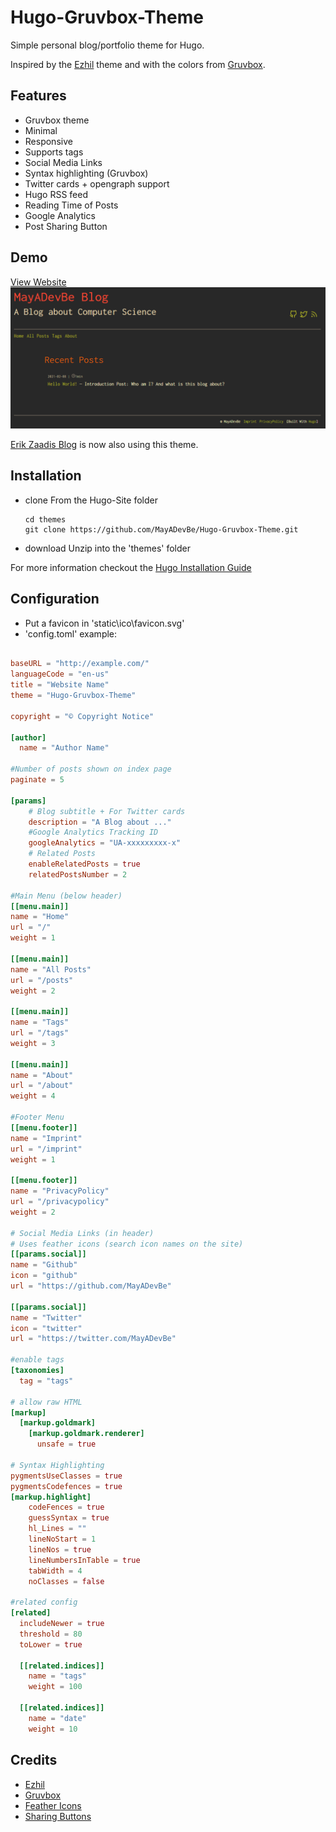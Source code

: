 # Hugo-Gruvbox-Theme
Simple personal blog/portfolio theme for Hugo.

Inspired by the [Ezhil](https://github.com/vividvilla/ezhil) theme and with the colors from [Gruvbox](https://github.com/morhetz/gruvbox).

## Features
- Gruvbox theme
- Minimal
- Responsive
- Supports tags
- Social Media Links
- Syntax highlighting (Gruvbox)
- Twitter cards + opengraph support
- Hugo RSS feed
- Reading Time of Posts
- Google Analytics
- Post Sharing Button

## Demo
[View Website](https://mayadevbe.me/)
![Screenshot](images/screenshot.PNG "Gruvebox Theme")

[Erik Zaadis Blog](https://erikzaadi.com/) is now also using this theme.

## Installation
- clone
    From the Hugo-Site folder
    ```
    cd themes
    git clone https://github.com/MayADevBe/Hugo-Gruvbox-Theme.git
    ```
- download
    Unzip into the 'themes' folder

For more information checkout the [Hugo Installation Guide](https://gohugo.io/getting-started/installing/)

## Configuration
- Put a favicon in 'static\ico\favicon.svg'
- 'config.toml' example:
```toml

baseURL = "http://example.com/"
languageCode = "en-us"
title = "Website Name"
theme = "Hugo-Gruvbox-Theme"

copyright = "© Copyright Notice"

[author]
  name = "Author Name"

#Number of posts shown on index page
paginate = 5

[params]
    # Blog subtitle + For Twitter cards
    description = "A Blog about ..."
    #Google Analytics Tracking ID
    googleAnalytics = "UA-xxxxxxxxx-x"
    # Related Posts
    enableRelatedPosts = true
    relatedPostsNumber = 2

#Main Menu (below header)
[[menu.main]]
name = "Home"
url = "/"
weight = 1

[[menu.main]]
name = "All Posts"
url = "/posts"
weight = 2

[[menu.main]]
name = "Tags"
url = "/tags"
weight = 3

[[menu.main]]
name = "About"
url = "/about"
weight = 4

#Footer Menu
[[menu.footer]]
name = "Imprint"
url = "/imprint"
weight = 1

[[menu.footer]]
name = "PrivacyPolicy"
url = "/privacypolicy"
weight = 2

# Social Media Links (in header)
# Uses feather icons (search icon names on the site)
[[params.social]]
name = "Github"
icon = "github"
url = "https://github.com/MayADevBe"

[[params.social]]
name = "Twitter"
icon = "twitter"
url = "https://twitter.com/MayADevBe"

#enable tags
[taxonomies]
  tag = "tags"

# allow raw HTML
[markup]
  [markup.goldmark]
    [markup.goldmark.renderer]
      unsafe = true

# Syntax Highlighting
pygmentsUseClasses = true
pygmentsCodefences = true
[markup.highlight]
    codeFences = true
    guessSyntax = true
    hl_Lines = ""
    lineNoStart = 1
    lineNos = true
    lineNumbersInTable = true
    tabWidth = 4
    noClasses = false

#related config
[related]
  includeNewer = true
  threshold = 80
  toLower = true

  [[related.indices]]
    name = "tags"
    weight = 100

  [[related.indices]]
    name = "date"
    weight = 10

```

## Credits
- [Ezhil](https://github.com/vividvilla/ezhil)
- [Gruvbox](https://github.com/morhetz/gruvbox)
- [Feather Icons](https://feathericons.com/)
- [Sharing Buttons](https://sharingbuttons.io/)
